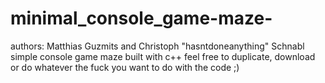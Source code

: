 # minimal_console_game-maze-
authors: Matthias Guzmits and Christoph "hasntdoneanything" Schnabl
simple console game maze built with c++ 
feel free to duplicate, download or do whatever the fuck you want to do with the code ;)

